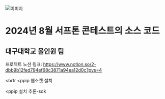 ![이미지](https://github.com/user-attachments/assets/c9e8708d-e6cb-4e5e-a21f-d7e55736f98c)<h1>2024년 8월 서프톤 콘테스트의 소스 코드</h1>
<h2>대구대학교 올인원 팀</h2>

프로젝트 노션 링크: https://www.notion.so/2-dbb9b12fed794ef68c3871a94ea12d0c?pvs=4

<brtr</b>
<ppip 웹소켓 설치</p>
<ppip 설치 추론-sdk</p>
